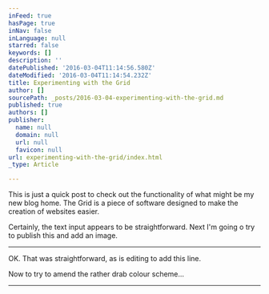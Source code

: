 ```yaml
---
inFeed: true
hasPage: true
inNav: false
inLanguage: null
starred: false
keywords: []
description: ''
datePublished: '2016-03-04T11:14:56.580Z'
dateModified: '2016-03-04T11:14:54.232Z'
title: Experimenting with the Grid
author: []
sourcePath: _posts/2016-03-04-experimenting-with-the-grid.md
published: true
authors: []
publisher:
  name: null
  domain: null
  url: null
  favicon: null
url: experimenting-with-the-grid/index.html
_type: Article

---
```

This is just a quick post to check out the functionality of what might be my new blog home. The Grid is a piece of software designed to make the creation of websites easier. 

Certainly, the text input appears to be straightforward. Next I'm going o try to publish this and add an image.

---

OK. That was straightforward, as is editing to add this line.

Now to try to amend the rather drab colour scheme...

---